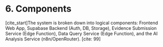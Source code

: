 # 6. Components
[cite_start]The system is broken down into logical components: Frontend Web App, Supabase Backend (Auth, DB, Storage), Evidence Submission Service (Edge Function), Data Query Service (Edge Function), and the AI Analysis Service (n8n/OpenRouter). [cite: 99]
